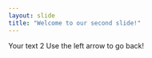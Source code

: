 ```yaml
---
layout: slide
title: "Welcome to our second slide!"
---
```

Your text 2
Use the left arrow to go back!